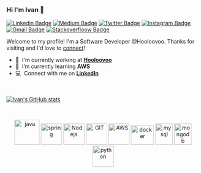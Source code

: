 ### Hi I'm Ivan 👋

[![Linkedin Badge](https://img.shields.io/badge/-ivasiljevic-blue?style=flat&logo=Linkedin&logoColor=white&link=https://www.linkedin.com/in/ivasiljevic/)](https://www.linkedin.com/in/ivasiljevic/)
[![Medium Badge](https://img.shields.io/badge/-@robince885-000000?style=flat&labelColor=000000&logo=Medium&link=https://medium.com/@robince885)](https://medium.com/@robince885)
[![Twitter Badge](https://img.shields.io/badge/-@robince885-1ca0f1?style=flat&labelColor=1ca0f1&logo=twitter&logoColor=white&link=https://twitter.com/robince885)](https://twitter.com/robince885)
[![Instagram Badge](https://img.shields.io/badge/-@crveni_mrav-purple?style=flat&logo=instagram&logoColor=white&link=https://www.instagram.com/crveni_mrav/)](https://www.instagram.com/crveni_mrav)
[![Gmail Badge](https://img.shields.io/badge/-robince885-c14438?style=flat&logo=Gmail&logoColor=white&link=mailto:robince885@gmail.com)](mailto:robince885@gmail.com)
[![Stackoverfloow Badge](https://img.shields.io/badge/Stack_Overflow-FE7A16?style=for-the-badge&logo=stack-overflow&logoColor=white&link=https://stackoverflow.com/users/1386584/ivan-vasiljevic)](https://stackoverflow.com/users/1386584/ivan-vasiljevic)

Welcome to my profile! I'm a Software Developer @Hooloovoo. Thanks for visiting and I'd love to [connect](https://www.linkedin.com/in/ivasiljevic/)!

- :office: &nbsp;I'm currently working at **[Hooloovoo]**
- :seedling: &nbsp;I’m currently learning **AWS**
- :computer: &nbsp;Connect with me on **[LinkedIn]**

<br />

[![Ivan's GitHub stats](https://github-readme-stats.vercel.app/api?username=ivanvs&count_private=true&show_icons=true)](https://github.com/ivanvs/github-readme-stats)

<br />

<p align="center">
      <img src="https://www.vectorlogo.zone/logos/java/java-icon.svg" alt="java" width="65" height="65"/> 
      <img src="https://www.vectorlogo.zone/logos/springio/springio-icon.svg" alt="spring" width="55" height="55"/>
      <img src="https://www.vectorlogo.zone/logos/nodejs/nodejs-icon.svg" alt="Nodejs" width="55" height="55"/>
      <img src="https://www.vectorlogo.zone/logos/git-scm/git-scm-icon.svg" alt="GIT" width="55" height="55"/> 
      <img src="https://www.vectorlogo.zone/logos/amazon_aws/amazon_aws-icon.svg" alt="AWS" width="55" height="55"/>
      <img src="https://www.vectorlogo.zone/logos/docker/docker-official.svg" alt="docker" width="60" height="50"/>
      <img src="https://www.vectorlogo.zone/logos/mysql/mysql-icon.svg" alt="mysql" width="45" height="55"/>
      <img src="https://www.vectorlogo.zone/logos/mongodb/mongodb-icon.svg" alt="mongodb" width="45" height="55"/>
      <img src="https://www.vectorlogo.zone/logos/python/python-icon.svg" alt="python" width="55" height="55"/>
</p>

<!-- links -->

[hooloovoo]: https://hooloovoo.rs/ "Hooloovoo"
[linkedin]: https://www.linkedin.com/in/ivasiljevic/ "Ivan Vasiljevic LinkedIn"

<!--
**ivanvs/ivanvs** is a ✨ _special_ ✨ repository because its `README.md` (this file) appears on your GitHub profile.

Here are some ideas to get you started:

- 🔭 I’m currently working on ...
- 🌱 I’m currently learning ...
- 👯 I’m looking to collaborate on ...
- 🤔 I’m looking for help with ...
- 💬 Ask me about ...
- 📫 How to reach me: ...
- 😄 Pronouns: ...
- ⚡ Fun fact: ...
-->
